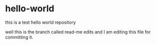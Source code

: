 # hello-world
this is a test hello world repository

well this is the branch called read-me edits and I am editing this file for committing it.
